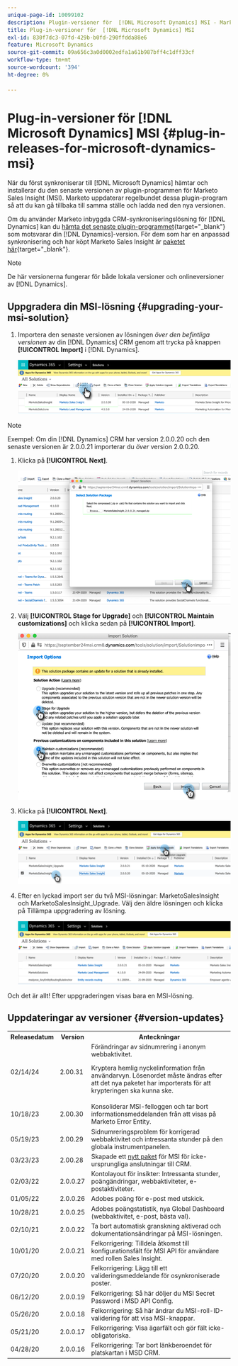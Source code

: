 ```yaml
---
unique-page-id: 10099102
description: Plugin-versioner för  [!DNL Microsoft Dynamics] MSI - Marketo Docs - produktdokumentation
title: Plug-in-versioner för  [!DNL Microsoft Dynamics] MSI
exl-id: 830f7dc3-07fd-429b-b0fd-290ffdda88e6
feature: Microsoft Dynamics
source-git-commit: 09a656c3a0d0002edfa1a61b987bff4c1dff33cf
workflow-type: tm+mt
source-wordcount: '394'
ht-degree: 0%

---
```


# Plug-in-versioner för [!DNL Microsoft Dynamics] MSI {#plug-in-releases-for-microsoft-dynamics-msi}

När du först synkroniserar till [!DNL Microsoft Dynamics] hämtar och installerar du den senaste versionen av plugin-programmen för Marketo Sales Insight (MSI). Marketo uppdaterar regelbundet dessa plugin-program så att du kan gå tillbaka till samma ställe och ladda ned den nya versionen.

Om du använder Marketo inbyggda CRM-synkroniseringslösning för [!DNL Dynamics] kan du [hämta det senaste plugin-programmet](/help/marketo/product-docs/marketo-sales-insight/msi-for-microsoft-dynamics/installing/download-the-marketo-sales-insight-solution-for-microsoft-dynamics.md){target="_blank"} som motsvarar din [!DNL Dynamics]-version. För dem som har en anpassad synkronisering och har köpt Marketo Sales Insight är [paketet här](https://mktg-cdn.marketo.com/community/MarketoSalesInsight_NonNative.zip){target="_blank"}.

>[!NOTE]
>
>De här versionerna fungerar för både lokala versioner och onlineversioner av [!DNL Dynamics].

## Uppgradera din MSI-lösning {#upgrading-your-msi-solution}

1. Importera den senaste versionen av lösningen _över den befintliga versionen_ av din [!DNL Dynamics] CRM genom att trycka på knappen **[!UICONTROL Import]** i [!DNL Dynamics].

   ![](assets/plug-in-releases-for-microsoft-dynamics-msi-1.png)

>[!NOTE]
>
>Exempel: Om din [!DNL Dynamics] CRM har version 2.0.0.20 och den senaste versionen är 2.0.0.21 importerar du _över_ version 2.0.0.20.

1. Klicka på **[!UICONTROL Next]**.

   ![](assets/plug-in-releases-for-microsoft-dynamics-msi-2.png)

1. Välj **[!UICONTROL Stage for Upgrade]** och **[!UICONTROL Maintain customizations]** och klicka sedan på **[!UICONTROL Import]**.

   ![](assets/plug-in-releases-for-microsoft-dynamics-msi-3.png)

1. Klicka på **[!UICONTROL Next]**.

   ![](assets/plug-in-releases-for-microsoft-dynamics-msi-4.png)

1. Efter en lyckad import ser du två MSI-lösningar: MarketoSalesInsight och MarketoSalesInsight_Upgrade. Välj den äldre lösningen och klicka på Tillämpa uppgradering av lösning.

   ![](assets/plug-in-releases-for-microsoft-dynamics-msi-5.png)

Och det är allt! Efter uppgraderingen visas bara en MSI-lösning.

## Uppdateringar av versioner {#version-updates}

<table>
 <tbody>
  <tr>
   <th>Releasedatum</th>
   <th>Version</th>
   <th>Anteckningar</th>
  </tr>
  <tr>
   <td>02/14/24</td>
   <td>2.00.31</td>
   <td>Förändringar av sidnumrering i anonym webbaktivitet.
   <p>
   Kryptera hemlig nyckelinformation från användarvyn. Lösenordet måste ändras efter att det nya paketet har importerats för att krypteringen ska kunna ske.</td>
  </tr>
  <tr>
   <td>10/18/23</td>
   <td>2.00.30</td>
   <td>Konsoliderar MSI-felloggen och tar bort informationsmeddelanden från att visas på Marketo Error Entity.</td>
  </tr>
  <tr>
   <td>05/19/23</td>
   <td>2.00.29</td>
   <td>Sidnumreringsproblem för korrigerad webbaktivitet och intressanta stunder på den globala instrumentpanelen.</td>
  </tr>
  <tr>
   <td>03/23/23</td>
   <td>2.00.28</td>
   <td>Skapade ett <a href="https://mktg-cdn.marketo.com/community/MarketoSalesInsight_NonNative.zip">nytt paket</a> för MSI för icke-ursprungliga anslutningar till CRM.</td>
  </tr>
  <tr>
   <td>02/03/22</td>
   <td>2.0.0.27</td>
   <td>Kontolayout för insikter: Intressanta stunder, poängändringar, webbaktiviteter, e-postaktiviteter.</td>
  </tr>
  <tr>
   <td>01/05/22</td>
   <td>2.0.0.26</td>
   <td>Adobes poäng för e-post med utskick.</td>
  </tr>
  <tr>
   <td>10/28/21</td>
   <td>2.0.0.25</td>
   <td>Adobes poängstatistik, nya Global Dashboard (webbaktivitet, e-post, bästa val).</td>
  </tr>
  <tr>
   <td>02/10/21</td>
   <td>2.0.0.22</td>
   <td>Ta bort automatisk granskning aktiverad och dokumentationsändringar på MSI-lösningen.</td>
  </tr>
  <tr>
   <td>10/01/20</td>
   <td>2.0.0.21</td>
   <td>Felkorrigering: Tilldela åtkomst till konfigurationsfält för MSI API för användare med rollen Sales Insight.</td>
  </tr>
  <tr>
   <td>07/20/20</td>
   <td>2.0.0.20</td>
   <td>Felkorrigering: Lägg till ett valideringsmeddelande för osynkroniserade poster.</td>
  </tr>
  <tr>
   <td>06/12/20</td>
   <td>2.0.0.19</td>
   <td>Felkorrigering: Så här döljer du MSI Secret Password i MSD API Config.</td>
  </tr>
  <tr>
   <td>05/26/20</td>
   <td>2.0.0.18</td>
   <td>Felkorrigering: Så här ändrar du MSI-roll-ID-validering för att visa MSI-knappar.</td>
  </tr>
  <tr>
   <td>05/21/20</td>
   <td>2.0.0.17</td>
   <td>Felkorrigering: Visa ägarfält och gör fält icke-obligatoriska.</td>
  </tr>
  <tr>
   <td>04/28/20</td>
   <td>2.0.0.16</td>
   <td>Felkorrigering: Tar bort länkberoendet för platskartan i MSD CRM.</td>
  </tr>
 </tbody>
</table>

